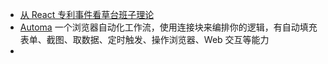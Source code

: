 - [从 React 专利事件看草台班子理论](https://www.zhihu.com/question/65491011/answer/2700413148)
- [Automa](https://automa.site)  一个浏览器自动化工作流，使用连接块来编排你的逻辑，有自动填充表单、截图、取数据、定时触发、操作浏览器、Web 交互等能力
-